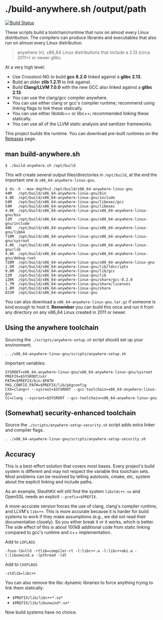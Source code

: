 # ./build-anywhere.sh /output/path

[![Build Status](https://travis-ci.org/theopolis/build-anywhere.svg?branch=master)](https://travis-ci.org/theopolis/build-anywhere)

These scripts build a toolchain/runtime that runs on almost every Linux distribution. The compilers can produce libraries and executables that also run on almost every Linux distribution.

> anywhere (n). x86_64 Linux distributions that include a 2.13 (circa 2011+) or newer glibc.

At a very high level:

- Use Crosstool-NG to build **gcc 8.2.0** linked against a **glibc 2.13**.
- Build an older **zlib 1.2.11** to link against.
- Build **Clang/LLVM 7.0.0** with the new GCC also linked against a **glibc 2.13**.
- You can use the clang/gcc compiler anywhere.
- You can use either clang or gcc's compiler runtime; recommend using linking flags to link these statically.
- You can use either libstdc++ or libc++; recommended linking these statically.
- You can use all of the LLVM static analysis and sanitizer frameworks.

This project builds the runtime. You can download pre-built runtimes on the [Releases](https://github.com/theopolis/build-anywhere/releases) page.

## man build-anywhere.sh

```
$ ./build-anywhere.sh /opt/build
```

This will create several output files/directories in `/opt/build`, at the end the important one is `x86_64-anywhere-linux-gnu`.

```
$ du -h --max-depth=2 /opt/build/x86_64-anywhere-linux-gnu 
44M   /opt/build/x86_64-anywhere-linux-gnu/bin
4.0K  /opt/build/x86_64-anywhere-linux-gnu/include
54M   /opt/build/x86_64-anywhere-linux-gnu/libexec/gcc
54M   /opt/build/x86_64-anywhere-linux-gnu/libexec
4.0K  /opt/build/x86_64-anywhere-linux-gnu/x86_64-anywhere-linux-gnu/bin
11M   /opt/build/x86_64-anywhere-linux-gnu/x86_64-anywhere-linux-gnu/include
48K   /opt/build/x86_64-anywhere-linux-gnu/x86_64-anywhere-linux-gnu/lib64
710M  /opt/build/x86_64-anywhere-linux-gnu/x86_64-anywhere-linux-gnu/sysroot
4.0K  /opt/build/x86_64-anywhere-linux-gnu/x86_64-anywhere-linux-gnu/lib
4.0K  /opt/build/x86_64-anywhere-linux-gnu/x86_64-anywhere-linux-gnu/debug-root
720M  /opt/build/x86_64-anywhere-linux-gnu/x86_64-anywhere-linux-gnu
1.5M  /opt/build/x86_64-anywhere-linux-gnu/lib/ldscripts
9.8M  /opt/build/x86_64-anywhere-linux-gnu/lib/gcc
12M   /opt/build/x86_64-anywhere-linux-gnu/lib
120K  /opt/build/x86_64-anywhere-linux-gnu/share/gcc-8.2.0
1.7M  /opt/build/x86_64-anywhere-linux-gnu/share/licenses
1.8M  /opt/build/x86_64-anywhere-linux-gnu/share
831M  /opt/build/x86_64-anywhere-linux-gnu
```

You can also download a `x86_64-anywhere-linux-gnu.tar.gz` if someone is kind enough to host it. **Remember** you can build this once and run it from any directory on any x86_64 Linux created in 2011 or newer.

## Using the anywhere toolchain

Sourcing the `./scripts/anywhere-setup.sh` script should set up your environment.

```
. ./x86_64-anywhere-linux-gnu/scripts/anywhere-setup.sh
```

Important variables:

```
SYSROOT=x86_64-anywhere-linux-gnu/x86_64-anywhere-linux-gnu/sysroot
PREFIX=$SYSROOT/usr
PATH=$PREFIX/bin:$PATH
PKG_CONFIG_PATH=$PREFIX/lib/pkgconfig
CXX=clang++ --sysroot=$SYSROOT --gcc-toolchain=x86_64-anywhere-linux-gnu
CC=clang --sysroot=$SYSROOT --gcc-toolchain=x86_64-anywhere-linux-gnu
```

## (Somewhat) security-enhanced toolchain

Source the `./scripts/anywhere-setup-security.sh` script adds extra linker and compiler flags.

```
. ./x86_64-anywhere-linux-gnu/scripts/anywhere-setup-security.sh
```

## Accuracy

This is a best-effort solution that covers most bases. Every project's build system is different and may not respect the variable this toolchain sets. Most problems can be resolved by telling autotools, cmake, etc, system about the explicit linking and include paths.

As an example, SleuthKit will still find the system `libstdc++.so` and OpenSSL needs an explicit `--prefix=$PREFIX`.

A more-accurate version forces the use of clang, clang's compiler runtime, and LLVM's `libc++`. This is more accurate because it is harder for build systems to work if they make assumptions (e.g., we did not read their documentation closely). So you either break it or it works, which is better. The side effect of this is about 100kB additional code from static linking compared to gcc's runtime and c++ implementation.

Add to `LDFLAGS`

```
-fuse-ld=lld -rtlib=compiler-rt -l:libc++.a -l:libc++abi.a -l:libunwind.a -lpthread -ldl
```

Add to `CXXFLAGS`

```
-stdlib=libc++
```

You can also remove the libc dynamic libraries to force anything trying to link them statically.
- `$PREFIX/lib/libc++*.so*`
- `$PREFIX/lib/libunwind*.so*`

Now build systems have no choice.

